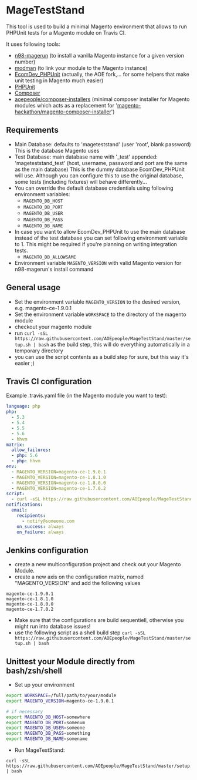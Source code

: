 # MageTestStand

This tool is used to build a minimal Magento environment that allows to run PHPUnit tests for a Magento module on Travis CI.

It uses following tools:
- [n98-magerun](https://github.com/netz98/n98-magerun) (to install a vanilla Magento instance for a given version number)
- [modman](https://github.com/colinmollenhour/modman) (to link your module to the Magento instance)
- [EcomDev_PHPUnit](https://github.com/AOEpeople/EcomDev_PHPUnit) (actually, the AOE fork,... for some helpers that make unit testing in Magento much easier)
- [PHPUnit](https://phpunit.de/)
- [Composer](https://getcomposer.org/)
- [aoepeople/composer-installers](https://github.com/AOEpeople/composer-installers) (minimal composer installer for Magento modules which acts as a replacement for '[magento-hackathon/magento-composer-installer](https://github.com/magento-hackathon/magento-composer-installer)')

## Requirements

- Main Database: defaults to 'mageteststand' (user 'root', blank password) This is the database Magento uses
- Test Database: main database name with '_test' appended: 'mageteststand_test' (host, username, password and port are the same as the main database) This is the dummy database EcomDev_PHPUnit will use. Although you can configure this to use the original database, some tests (including fixtures) will behave differently...
- You can override the default database credentials using following environment variables:
  - `MAGENTO_DB_HOST`
  - `MAGENTO_DB_PORT`
  - `MAGENTO_DB_USER`
  - `MAGENTO_DB_PASS`
  - `MAGENTO_DB_NAME`
- In case you want to allow EcomDev_PHPUnit to use the main database instead of the test database you can set following environment variable to 1. This might be required if you're planning on writing integration tests.
  - `MAGENTO_DB_ALLOWSAME`
- Environment variable `MAGENTO_VERSION` with valid Magento version for n98-magerun's install command

## General usage

- Set the environment variable `MAGENTO_VERSION` to the desired version, e.g. magento-ce-1.9.0.1
- Set the environment variable `WORKSPACE` to the directory of the magento module
- checkout your magento module
- run `curl -sSL https://raw.githubusercontent.com/AOEpeople/MageTestStand/master/setup.sh | bash` as the build step, this will do everything automatically in a temporary directory
- you can use the script contents as a build step for sure, but this way it's easier ;)

## Travis CI configuration

Example .travis.yaml file (in the Magento module you want to test):

```yml
language: php
php:
  - 5.3
  - 5.4
  - 5.5
  - 5.6
  - hhvm
matrix:
  allow_failures:
  - php: 5.6
  - php: hhvm
env:
  - MAGENTO_VERSION=magento-ce-1.9.0.1
  - MAGENTO_VERSION=magento-ce-1.8.1.0
  - MAGENTO_VERSION=magento-ce-1.8.0.0
  - MAGENTO_VERSION=magento-ce-1.7.0.2
script:
  - curl -sSL https://raw.githubusercontent.com/AOEpeople/MageTestStand/master/setup.sh | bash
notifications:
  email:
    recipients:
      - notify@someone.com
    on_success: always
    on_failure: always
```

## Jenkins configuration

- create a new multiconfiguration project and check out your Magento Module.
- create a new axis on the configuration matrix, named "MAGENTO_VERSION" and add the following values

```
magento-ce-1.9.0.1
magento-ce-1.8.1.0
magento-ce-1.8.0.0
magento-ce-1.7.0.2
```

- Make sure that the configurations are build sequentiell, otherwise you might run into database issues!
- use the following script as a shell build step `curl -sSL https://raw.githubusercontent.com/AOEpeople/MageTestStand/master/setup.sh | bash`

## Unittest your Module directly from bash/zsh/shell
- Set up your environment
```bash
export WORKSPACE=/full/path/to/your/module
export MAGENTO_VERSION=magento-ce-1.9.0.1

# if necessary
export MAGENTO_DB_HOST=somewhere
export MAGENTO_DB_PORT=somenum
export MAGENTO_DB_USER=someone
export MAGENTO_DB_PASS=something
export MAGENTO_DB_NAME=somename
```

- Run MageTestStand:
```
curl -sSL https://raw.githubusercontent.com/AOEpeople/MageTestStand/master/setup.sh | bash
```
